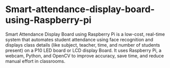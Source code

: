# Smart-attendance-display-board-using-Raspberry-pi

Smart Attendance Display Board using Raspberry Pi is a low-cost, real-time system that automates student attendance using face recognition and displays class details (like subject, teacher, time, and number of students present) on a P10 LED board or LCD display Board. It uses Raspberry Pi, a webcam, Python, and OpenCV to improve accuracy, save time, and reduce manual effort in classrooms.
